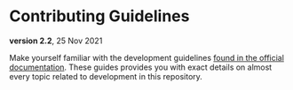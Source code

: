 # Contributing Guidelines

**version 2.2**, 25 Nov 2021

Make yourself familiar with the development guidelines [found in the official documentation](./documentation/docs/development.md). These guides provides you with exact details on almost every topic related to development in this repository.
